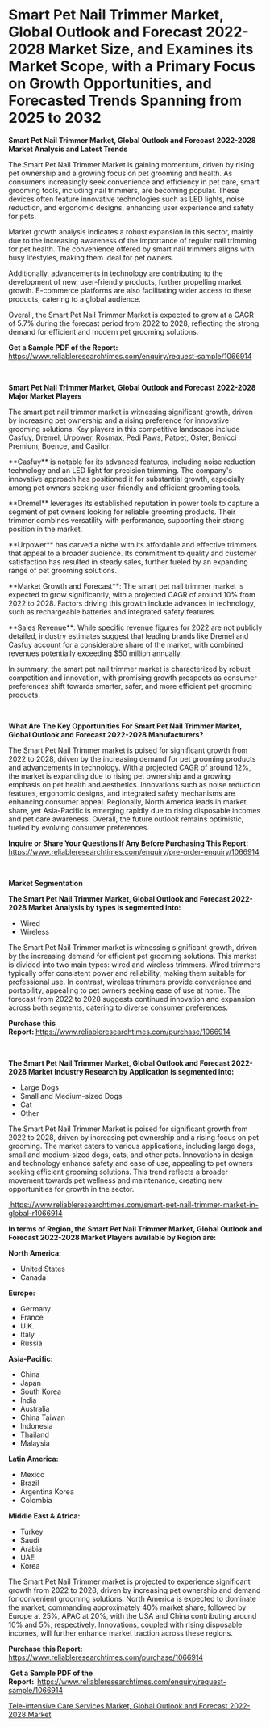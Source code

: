 <p><h1>Smart Pet Nail Trimmer Market, Global Outlook and Forecast 2022-2028 Market Size, and Examines its Market Scope, with a Primary Focus on Growth Opportunities, and Forecasted Trends Spanning from 2025 to 2032</h1></p><p><strong>Smart Pet Nail Trimmer Market, Global Outlook and Forecast 2022-2028 Market Analysis and Latest Trends</strong></p>
<p><p>The Smart Pet Nail Trimmer Market is gaining momentum, driven by rising pet ownership and a growing focus on pet grooming and health. As consumers increasingly seek convenience and efficiency in pet care, smart grooming tools, including nail trimmers, are becoming popular. These devices often feature innovative technologies such as LED lights, noise reduction, and ergonomic designs, enhancing user experience and safety for pets.</p><p>Market growth analysis indicates a robust expansion in this sector, mainly due to the increasing awareness of the importance of regular nail trimming for pet health. The convenience offered by smart nail trimmers aligns with busy lifestyles, making them ideal for pet owners. </p><p>Additionally, advancements in technology are contributing to the development of new, user-friendly products, further propelling market growth. E-commerce platforms are also facilitating wider access to these products, catering to a global audience. </p><p>Overall, the Smart Pet Nail Trimmer Market is expected to grow at a CAGR of 5.7% during the forecast period from 2022 to 2028, reflecting the strong demand for efficient and modern pet grooming solutions.</p></p>
<p><strong>Get a Sample PDF of the Report:&nbsp;</strong> <a href="https://www.reliableresearchtimes.com/enquiry/request-sample/1066914?utm_campaign=3005&utm_medium=2&utm_source=Github&utm_content=ia&utm_term=21032025&utm_id=smart-pet-nail-trimmer-market-global-outlook-and-forecast-2022-2028">https://www.reliableresearchtimes.com/enquiry/request-sample/1066914</a></p>
<p>&nbsp;</p>
<p><strong>Smart Pet Nail Trimmer Market, Global Outlook and Forecast 2022-2028 Major Market Players</strong></p>
<p><p>The smart pet nail trimmer market is witnessing significant growth, driven by increasing pet ownership and a rising preference for innovative grooming solutions. Key players in this competitive landscape include Casfuy, Dremel, Urpower, Rosmax, Pedi Paws, Patpet, Oster, Benicci Premium, Boence, and Casifor.</p><p>**Casfuy** is notable for its advanced features, including noise reduction technology and an LED light for precision trimming. The company's innovative approach has positioned it for substantial growth, especially among pet owners seeking user-friendly and efficient grooming tools.</p><p>**Dremel** leverages its established reputation in power tools to capture a segment of pet owners looking for reliable grooming products. Their trimmer combines versatility with performance, supporting their strong position in the market.</p><p>**Urpower** has carved a niche with its affordable and effective trimmers that appeal to a broader audience. Its commitment to quality and customer satisfaction has resulted in steady sales, further fueled by an expanding range of pet grooming solutions.</p><p>**Market Growth and Forecast**: The smart pet nail trimmer market is expected to grow significantly, with a projected CAGR of around 10% from 2022 to 2028. Factors driving this growth include advances in technology, such as rechargeable batteries and integrated safety features.</p><p>**Sales Revenue**: While specific revenue figures for 2022 are not publicly detailed, industry estimates suggest that leading brands like Dremel and Casfuy account for a considerable share of the market, with combined revenues potentially exceeding $50 million annually.</p><p>In summary, the smart pet nail trimmer market is characterized by robust competition and innovation, with promising growth prospects as consumer preferences shift towards smarter, safer, and more efficient pet grooming products.</p></p>
<p>&nbsp;</p>
<p><strong>What Are The Key Opportunities For Smart Pet Nail Trimmer Market, Global Outlook and Forecast 2022-2028 Manufacturers?</strong></p>
<p><p>The Smart Pet Nail Trimmer market is poised for significant growth from 2022 to 2028, driven by the increasing demand for pet grooming products and advancements in technology. With a projected CAGR of around 12%, the market is expanding due to rising pet ownership and a growing emphasis on pet health and aesthetics. Innovations such as noise reduction features, ergonomic designs, and integrated safety mechanisms are enhancing consumer appeal. Regionally, North America leads in market share, yet Asia-Pacific is emerging rapidly due to rising disposable incomes and pet care awareness. Overall, the future outlook remains optimistic, fueled by evolving consumer preferences.</p></p>
<p><strong>Inquire or Share Your Questions If Any Before Purchasing This Report:</strong> <a href="https://www.reliableresearchtimes.com/enquiry/pre-order-enquiry/1066914?utm_campaign=3005&utm_medium=2&utm_source=Github&utm_content=ia&utm_term=21032025&utm_id=smart-pet-nail-trimmer-market-global-outlook-and-forecast-2022-2028">https://www.reliableresearchtimes.com/enquiry/pre-order-enquiry/1066914</a></p>
<p>&nbsp;</p>
<p><strong>Market Segmentation</strong></p>
<p><strong>The Smart Pet Nail Trimmer Market, Global Outlook and Forecast 2022-2028 Market Analysis by types is segmented into:</strong></p>
<p><ul><li>Wired</li><li>Wireless</li></ul></p>
<p><p>The Smart Pet Nail Trimmer market is witnessing significant growth, driven by the increasing demand for efficient pet grooming solutions. This market is divided into two main types: wired and wireless trimmers. Wired trimmers typically offer consistent power and reliability, making them suitable for professional use. In contrast, wireless trimmers provide convenience and portability, appealing to pet owners seeking ease of use at home. The forecast from 2022 to 2028 suggests continued innovation and expansion across both segments, catering to diverse consumer preferences.</p></p>
<p><strong>Purchase this Report:&nbsp;</strong><a href="https://www.reliableresearchtimes.com/purchase/1066914?utm_campaign=3005&utm_medium=2&utm_source=Github&utm_content=ia&utm_term=21032025&utm_id=smart-pet-nail-trimmer-market-global-outlook-and-forecast-2022-2028">https://www.reliableresearchtimes.com/purchase/1066914</a></p>
<p>&nbsp;</p>
<p><strong>The Smart Pet Nail Trimmer Market, Global Outlook and Forecast 2022-2028 Market Industry Research by Application is segmented into:</strong></p>
<p><ul><li>Large Dogs</li><li>Small and Medium-sized Dogs</li><li>Cat</li><li>Other</li></ul></p>
<p><p>The Smart Pet Nail Trimmer Market is poised for significant growth from 2022 to 2028, driven by increasing pet ownership and a rising focus on pet grooming. The market caters to various applications, including large dogs, small and medium-sized dogs, cats, and other pets. Innovations in design and technology enhance safety and ease of use, appealing to pet owners seeking efficient grooming solutions. This trend reflects a broader movement towards pet wellness and maintenance, creating new opportunities for growth in the sector.</p></p>
<p><a href="https://www.reliableresearchtimes.com/smart-pet-nail-trimmer-market-in-global-r1066914?utm_campaign=3005&utm_medium=2&utm_source=Github&utm_content=ia&utm_term=21032025&utm_id=smart-pet-nail-trimmer-market-global-outlook-and-forecast-2022-2028">&nbsp;https://www.reliableresearchtimes.com/smart-pet-nail-trimmer-market-in-global-r1066914</a></p>
<p><strong>In terms of Region, the Smart Pet Nail Trimmer Market, Global Outlook and Forecast 2022-2028 Market Players available by Region are:</strong></p>
<p>
    <p> <strong> North America: </strong>
        <ul>
            <li>United States</li>
            <li>Canada</li>
        </ul>
        </p> 
    <p> <strong> Europe: </strong>
        <ul>
            <li>Germany</li>
            <li>France</li>
            <li>U.K.</li>
            <li>Italy</li>
            <li>Russia</li>
        </ul>
        </p> 
    <p> <strong> Asia-Pacific: </strong>
        <ul>
            <li>China</li>
            <li>Japan</li>
            <li>South Korea</li>
            <li>India</li>
            <li>Australia</li>
            <li>China Taiwan</li>
            <li>Indonesia</li>
            <li>Thailand</li>
            <li>Malaysia</li>
        </ul>
        </p> 
    <p> <strong> Latin America: </strong>
        <ul>
            <li>Mexico</li>
            <li>Brazil</li>
            <li>Argentina Korea</li>
            <li>Colombia</li>
        </ul>
        </p> 
    <p> <strong> Middle East & Africa: </strong>
        <ul>
            <li>Turkey</li>
            <li>Saudi</li>
            <li>Arabia</li>
            <li>UAE</li>
            <li>Korea</li>
        </ul>
    </p>
    </p>
<p><p>The Smart Pet Nail Trimmer market is projected to experience significant growth from 2022 to 2028, driven by increasing pet ownership and demand for convenient grooming solutions. North America is expected to dominate the market, commanding approximately 40% market share, followed by Europe at 25%, APAC at 20%, with the USA and China contributing around 10% and 5%, respectively. Innovations, coupled with rising disposable incomes, will further enhance market traction across these regions.</p></p>
<p><strong>Purchase this Report: </strong><a href="https://www.reliableresearchtimes.com/purchase/1066914?utm_campaign=3005&utm_medium=2&utm_source=Github&utm_content=ia&utm_term=21032025&utm_id=smart-pet-nail-trimmer-market-global-outlook-and-forecast-2022-2028">https://www.reliableresearchtimes.com/purchase/1066914</a></p>
<p>&nbsp;<strong>Get a Sample PDF of the Report:&nbsp;&nbsp;</strong><a href="https://www.reliableresearchtimes.com/enquiry/request-sample/1066914?utm_campaign=3005&utm_medium=2&utm_source=Github&utm_content=ia&utm_term=21032025&utm_id=smart-pet-nail-trimmer-market-global-outlook-and-forecast-2022-2028">https://www.reliableresearchtimes.com/enquiry/request-sample/1066914</a></p>
<p><strong></strong></p>
<p><p><a href="https://github.com/gassmkalay/Market-Research-Report-List-1/blob/main/tele-intensive-care-services-market-global-outlook-and-forecast-2022-2028-market.md?utm_campaign=3005&utm_medium=2&utm_source=Github&utm_content=ia&utm_term=21032025&utm_id=smart-pet-nail-trimmer-market-global-outlook-and-forecast-2022-2028">Tele-intensive Care Services Market, Global Outlook and Forecast 2022-2028 Market</a></p></p>